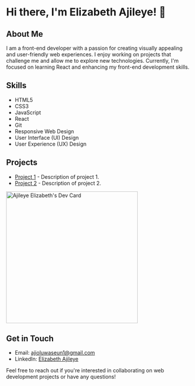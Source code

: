 # Hi there, I'm  Elizabeth Ajileye! 👋

## About Me

I am a front-end developer with a passion for creating visually appealing and user-friendly web experiences. I enjoy working on projects that challenge me and allow me to explore new technologies. Currently, I'm focused on learning React and enhancing my front-end development skills.

## Skills

- HTML5
- CSS3
- JavaScript
- React
- Git
- Responsive Web Design
- User Interface (UI) Design
- User Experience (UX) Design

## Projects

- [Project 1](link-to-project1) - Description of project 1.
- [Project 2](link-to-project2) - Description of project 2.

<a href="https://app.daily.dev/lyzabee"><img src="https://api.daily.dev/devcards/v2/6qSeS91J4BV8XxUShCbYJ.png?type=default&r=k15" width="356" alt="Ajileye Elizabeth's Dev Card"/></a>

## Get in Touch

- Email: ajioluwaseun1@gmail.com
- LinkedIn: [Elizabeth Ajileye](https://www.linkedin.com/in/elizabeth-ajileye-78b2a422b)

Feel free to reach out if you're interested in collaborating on web development projects or have any questions!


<!---
lyza-b/lyza-b is a ✨ special ✨ repository because its `README.md` (this file) appears on your GitHub profile.
You can click the Preview link to take a look at your changes.
--->
